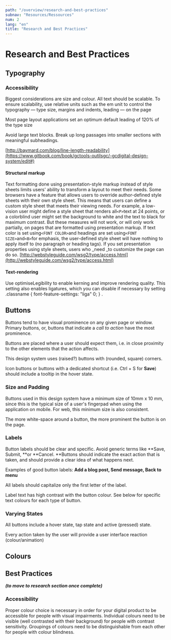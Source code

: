 ```yaml
---
path: "/overview/research-and-best-practices"
subnav: "Resources/Ressources"
num: 2
lang: "en"
title: "Research and Best Practices"
---
```


# Research and Best Practices

## Typography

### Accessibility

Biggest considerations are size and colour. All text should be scalable. To ensure scalability, use relative units such as the em unit to control the typography — type size, margins and indents, leading — on the page

Most page layout applications set an optimum default leading of 120% of the type size

Avoid large text blocks. Break up long passages into smaller sections with meaningful subheadings.

[http://baymard.com/blog/line-length-readability](https://www.gitbook.com/book/gctools-outilsgc/-gcdigital-design-system/edit#)

#### Structural markup

Text formatting done using presentation-style markup instead of style sheets limits users' ability to transform a layout to meet their needs. Some browsers have a feature that allows users to override author-defined style sheets with their own style sheet. This means that users can define a custom style sheet that meets their viewing needs. For example, a low-vision user might define a style sheet that renders all`<P>`text at 24 points, or a colorblind user might set the background to white and the text to black for maximum contrast. But these measures will not work, or will only work partially, on pages that are formatted using presentation markup. If text color is set using`<FONT COLOR>`and headings are set using`<FONT SIZE>`and`<B>`for emphasis, the user-defined style sheet will have nothing to apply itself to \(no paragraph or heading tags\). If you set presentation properties using style sheets, users who \_need \_to customize the page can do so. [http://webstyleguide.com/wsg2/type/access.html](http://webstyleguide.com/wsg2/type/access.html)

#### **Text-rendering**

Use optimiseLegibility to enable kerning and improve rendering quality. This setting also enables ligatures, which you can disable if necessary by setting .classname { font-feature-settings: "liga" 0; } .

## Buttons

Buttons tend to have visual prominence on any given page or window. Primary buttons, or, buttons that indicate a _call to action_ have the most prominence.

Buttons are placed where a user should expect them, i.e. in close proximity to the other elements that the action affects.

This design system uses \(raised?\) buttons with \(rounded, square\) corners.

Icon buttons or buttons with a dedicated shortcut \(i.e. Ctrl + S for **Save**\) should include a tooltip in the hover state.

### Size and Padding

Buttons used in this design system have a minimum size of 10mm x 10 mm, since this is the typical size of a user's fingerpad when using the application on mobile. For web, this minimum size is also consistent.

The more white-space around a button, the more prominent the button is on the page.

### Labels

Button labels should be clear and specific. Avoid generic terms like **Save, Submit, **or **Cancel. **Buttons should indicate the exact action that is taken, and should provide a clear idea of what happens next.

Examples of good button labels: **Add a blog post, Send message, Back to menu**

All labels should capitalize only the first letter of the label.

Label text has high contrast with the button colour. See below for specific text colours for each type of button.

### Varying States

All buttons include a hover state, tap state and active \(pressed\) state.

Every action taken by the user will provide a user interface reaction \(colour/animation\)



## Colours

## Best Practices

_**\(to move to research section once complete\)**_

### Accessibility

Proper colour choice is necessary in order for your digital product to be accessible for people with visual impairments. Individual colours need to be visible \(well contrasted with their background\) for people with contrast sensitivity. Groupings of colours need to be distinguishable from each other for people with colour blindness.
